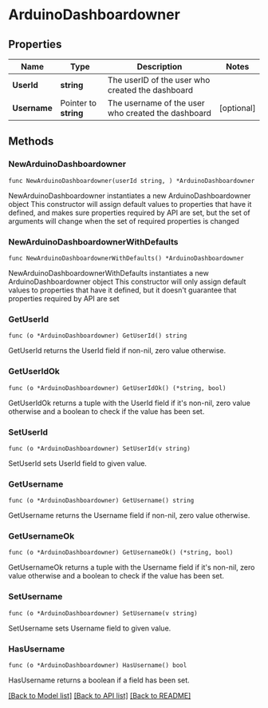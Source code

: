 # ArduinoDashboardowner

## Properties

Name | Type | Description | Notes
------------ | ------------- | ------------- | -------------
**UserId** | **string** | The userID of the user who created the dashboard | 
**Username** | Pointer to **string** | The username of the user who created the dashboard | [optional] 

## Methods

### NewArduinoDashboardowner

`func NewArduinoDashboardowner(userId string, ) *ArduinoDashboardowner`

NewArduinoDashboardowner instantiates a new ArduinoDashboardowner object
This constructor will assign default values to properties that have it defined,
and makes sure properties required by API are set, but the set of arguments
will change when the set of required properties is changed

### NewArduinoDashboardownerWithDefaults

`func NewArduinoDashboardownerWithDefaults() *ArduinoDashboardowner`

NewArduinoDashboardownerWithDefaults instantiates a new ArduinoDashboardowner object
This constructor will only assign default values to properties that have it defined,
but it doesn't guarantee that properties required by API are set

### GetUserId

`func (o *ArduinoDashboardowner) GetUserId() string`

GetUserId returns the UserId field if non-nil, zero value otherwise.

### GetUserIdOk

`func (o *ArduinoDashboardowner) GetUserIdOk() (*string, bool)`

GetUserIdOk returns a tuple with the UserId field if it's non-nil, zero value otherwise
and a boolean to check if the value has been set.

### SetUserId

`func (o *ArduinoDashboardowner) SetUserId(v string)`

SetUserId sets UserId field to given value.


### GetUsername

`func (o *ArduinoDashboardowner) GetUsername() string`

GetUsername returns the Username field if non-nil, zero value otherwise.

### GetUsernameOk

`func (o *ArduinoDashboardowner) GetUsernameOk() (*string, bool)`

GetUsernameOk returns a tuple with the Username field if it's non-nil, zero value otherwise
and a boolean to check if the value has been set.

### SetUsername

`func (o *ArduinoDashboardowner) SetUsername(v string)`

SetUsername sets Username field to given value.

### HasUsername

`func (o *ArduinoDashboardowner) HasUsername() bool`

HasUsername returns a boolean if a field has been set.


[[Back to Model list]](../README.md#documentation-for-models) [[Back to API list]](../README.md#documentation-for-api-endpoints) [[Back to README]](../README.md)


